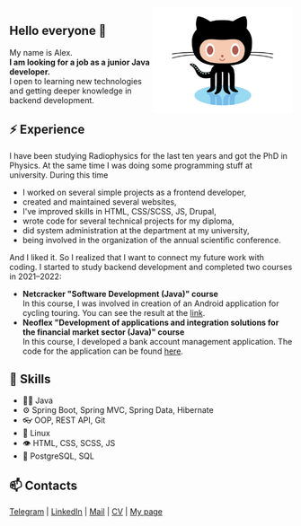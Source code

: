 <img align='right' src='https://raw.githubusercontent.com/ad-riaz/ad-riaz/main/octocat.gif' width='250'>

## Hello everyone 👋
My name is Alex.  
**I am looking for a job as a junior Java developer.**  
I open to learning new technologies and getting deeper knowledge in backend development.

## ⚡ Experience
I have been studying Radiophysics for the last ten years and got the PhD in Physics. At the same time I was doing some programming stuff at university. During this time
- I worked on several simple projects as a frontend developer,
- created and maintained several websites,
- I've improved skills in HTML, CSS/SCSS, JS, Drupal,
- wrote code for several technical projects for my diploma, 
- did system administration at the department at my university,
- being involved in the organization of the annual scientific conference.

And I liked it. So I realized that I want to connect my future work with coding. I started to study backend development and completed two courses in 2021–2022:
- **Netcracker "Software Development (Java)" course**  
	In this course, I was involved in creation of an Android application for cycling touring. You can see the result at the [link](https://github.com/nc-bikepacker).
- **Neoflex "Development of applications and integration solutions for the financial market sector (Java)" course**  
	In this course, I developed a bank account management application. The code for the application can be found [here](https://github.com/edu-neoflex-bank).

## 💪 Skills
- 👨‍💻 Java 
- ⚙️ Spring Boot, Spring MVC, Spring Data, Hibernate
- 👓 OOP, REST API, Git
- 🐧 Linux
- 👁️ HTML, CSS, SCSS, JS
- 💽 PostgreSQL, SQL

## 📫 Contacts
[Telegram](https://t.me/ad_riaz)  |  [LinkedIn](https://linkedin.com/in/ad-riaz)  |  [Mail](mailto:ad.riazantsev@gmail.com)  |  [CV](https://raw.githubusercontent.com/ad-riaz/ad-riaz/main/Riazantsev%20A.%20%E2%80%93%20CV.pdf)  |  [My page](https://ad-riaz.github.io/)


<!--
**ad-riaz/ad-riaz** is a ✨ _special_ ✨ repository because its `README.md` (this file) appears on your GitHub profile.

Here are some ideas to get you started:

- 🔭 I’m currently working on ...
- 🌱 I’m currently learning ...
- 👯 I’m looking to collaborate on ...
- 🤔 I’m looking for help with ...
- 💬 Ask me about ...
- 📫 How to reach me: ...
- 😄 Pronouns: ...
- ⚡ Fun fact: ...
-->
